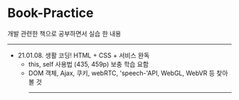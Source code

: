 # Book-Practice
개발 관련한 책으로 공부하면서 실습 한 내용<hr>

* 21.01.08. 생활 코딩! HTML + CSS + 서비스 완독
  * this, self 사용법 (435, 459p) 보충 학습 요함
  * DOM 객체, Ajax, 쿠키, webRTC, 'speech-'API, WebGL, WebVR 등 찾아 볼 것<hr>
 

